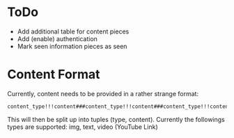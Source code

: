 # ToDo

- Add additional table for content pieces
- Add (enable) authentication
- Mark seen information pieces as seen

# Content Format

Currently, content needs to be provided in a rather strange format:

    content_type!!!content###content_type!!!content###content_type!!!content

This will then be split up into tuples (type, content). Currently the followings types are supported: img, text, video (YouTube Link)
